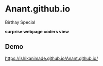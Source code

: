 # Anant.github.io
Birthay Special

**surprise webpage coders view**
## Demo
 https://ishikanimade.github.io/Anant.github.io/

